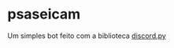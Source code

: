 # psaseicam
Um simples bot feito com a biblioteca [discord.py](https://discordpy.readthedocs.io/en/latest/)
